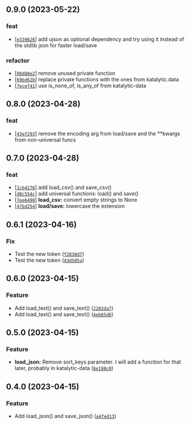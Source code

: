 ## 0.9.0 (2023-05-22)
### feat
- [[`e339626`](https://gitlab.com/katalytic/katalytic-files/commit/e33962652287c979406ecc533da7a55e9cb58e50)] add ujson as optional dependency and try using it instead of the stdlib json for faster load/save
### refactor
- [[`00d80e2`](https://gitlab.com/katalytic/katalytic-files/commit/00d80e2b4b273e595a6f174750a0e69f29540387)] remove unused private function
- [[`69bd62b`](https://gitlab.com/katalytic/katalytic-files/commit/69bd62be521ca9cf2628eb36b79d327995b5509f)] replace private functions with the ones from katalytic.data
- [[`7ecef41`](https://gitlab.com/katalytic/katalytic-files/commit/7ecef418d0cd93f92da959c0c16d2ecdfd6c2218)] use is_none_of, is_any_of from katalytic-data


## 0.8.0 (2023-04-28)
### feat
- [[`43ef293`](https://gitlab.com/katalytic/katalytic-files/commit/43ef293431fafae20d13dbc2798cb78958fea4c4)] remove the encoding arg from load/save and the **kwargs from non-universal funcs


## 0.7.0 (2023-04-28)
### feat
- [[`1cb4276`](https://gitlab.com/katalytic/katalytic-files/commit/1cb4276ed44ff52b8aa33cdf65a358acee213712)] add load_csv() and save_csv()
- [[`d8c554c`](https://gitlab.com/katalytic/katalytic-files/commit/d8c554c8d993b1693b6e264a19c47a9352db9475)] add universal functions: load() and save()
- [[`7ee6498`](https://gitlab.com/katalytic/katalytic-files/commit/7ee6498a7eb7db0192d5dcfe94ce564d25e51082)] **load_csv:** convert empty strings to None
- [[`47bd254`](https://gitlab.com/katalytic/katalytic-files/commit/47bd254fe9fead96b08d75af0f2d878d51bc59c7)] **load/save:** lowercase the extension


## 0.6.1 (2023-04-16)
### Fix
* Test the new token ([`f2838d7`](https://github.com/katalytic/katalytic-files/commit/f2838d7ca49a27e8bbf718fab5d55b64868cf734))
* Test the new token ([`43d505a`](https://github.com/katalytic/katalytic-files/commit/43d505aab96beaa6807188d72aece63de7d9f812))


## 0.6.0 (2023-04-15)
### Feature
* Add load_text() and save_text() ([`2283da7`](https://github.com/katalytic/katalytic-files/commit/2283da70eddcc90f3ff90f14f9c611ffb310adf6))
* Add load_text() and save_text() ([`4eb85d6`](https://github.com/katalytic/katalytic-files/commit/4eb85d66245efad828f14b0ccd48858a473e9394))


## 0.5.0 (2023-04-15)
### Feature
* **load_json:** Remove sort_keys parameter. I will add a function for that later, probably in katalytic-data ([`8e188c0`](https://github.com/katalytic/katalytic-files/commit/8e188c08fc22497090f8ca07d8aaa47aa1856dd4))


## 0.4.0 (2023-04-15)
### Feature
* Add load_json() and save_json() ([`a4fed13`](https://github.com/katalytic/katalytic-files/commit/a4fed135abe77732c337b33ec65b0ffa69f8536d))
